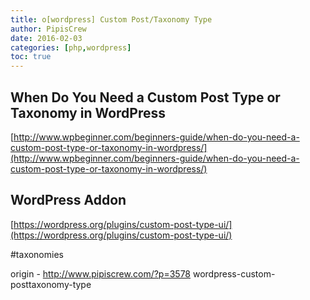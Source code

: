 ```yaml
---
title: o[wordpress] Custom Post/Taxonomy Type
author: PipisCrew
date: 2016-02-03
categories: [php,wordpress]
toc: true
---
```


## When Do You Need a Custom Post Type or Taxonomy in WordPress

[http://www.wpbeginner.com/beginners-guide/when-do-you-need-a-custom-post-type-or-taxonomy-in-wordpress/](http://www.wpbeginner.com/beginners-guide/when-do-you-need-a-custom-post-type-or-taxonomy-in-wordpress/)

## WordPress Addon

[https://wordpress.org/plugins/custom-post-type-ui/](https://wordpress.org/plugins/custom-post-type-ui/)

#taxonomies

origin - http://www.pipiscrew.com/?p=3578 wordpress-custom-posttaxonomy-type